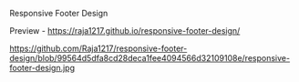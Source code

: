 Responsive Footer Design

Preview - https://raja1217.github.io/responsive-footer-design/

https://github.com/Raja1217/responsive-footer-design/blob/99564d5dfa8cd28deca1fee4094566d32109108e/responsive-footer-design.jpg
